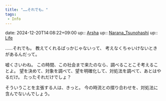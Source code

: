 ```yaml
---
title: "……それでも。"
tags:
 - Info
---
```


date: 2024-12-20T14:08:22+09:00
up:: [Arsha](../Bar/Novel/Nacaria/Arsha.md)
up:: [Narana_Tsunohashi](../Bar/Novel/Nacaria/Narana_Tsunohashi.md)
up:: [Life](../Bar/Novel/Chaos/Life.md)

……それでも。
教えてくれるばっかじゃないって、
考えなくちゃいけないときがあるんだって。

嘘くさいわね。
この時間、この社会まで来たのなら、調べることこそ考えることよ。
望を決めて、対象を調べて、望を明確化して、対処法を調べて、あとはやるだけ。
たったそれだけでしょ？

そういうことを主張する人は、きっと。
今の時流との摺り合わせを、対処法に含んでないんでしょう。
